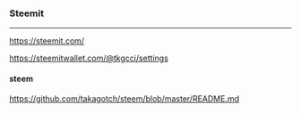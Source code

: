 ### Steemit
---
https://steemit.com/

https://steemitwallet.com/@tkgcci/settings

#### steem
https://github.com/takagotch/steem/blob/master/README.md

```
```

```
```

```
```


